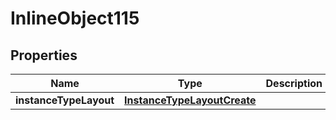 

# InlineObject115

## Properties

Name | Type | Description | Notes
------------ | ------------- | ------------- | -------------
**instanceTypeLayout** | [**InstanceTypeLayoutCreate**](InstanceTypeLayoutCreate.md) |  |  [optional]



